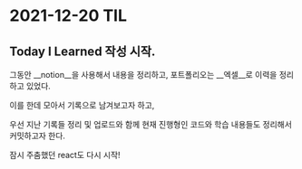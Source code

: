 # 2021-12-20 TIL

## Today I Learned 작성 시작.
그동안 __notion__을 사용해서 내용을 정리하고,
포트폴리오는 __엑셀__로 이력을 정리하고 있었다.

이를 한데 모아서 기록으로 남겨보고자 하고,

우선 지난 기록들 정리 및 업로드와 함께
현재 진행형인 코드와 학습 내용들도 정리해서 커밋하고자 한다.

잠시 주춤했던 react도 다시 시작!